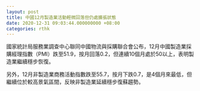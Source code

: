 ```yaml
---
layout: post
title: 中國12月製造業活動輕微回落但仍處擴張狀態
date: 2020-12-31 09:03:44.000000000 +08:00
categories: rthk
---
```


國家統計局服務業調查中心聯同中國物流與採購聯合會公布，12月中國製造業採購經理指數（PMI）跌至51.9，按月回落0.2，但連續10個月處於50以上，表明製造業繼續穩步恢復。

另外，12月非製造業商務活動指數跌至55.7，按月下跌0.7，是4個月來最低，但繼續位於較高景氣區間，反映非製造業延續穩步復蘇趨勢。
